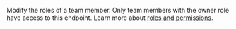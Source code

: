 Modify the roles of a team member. Only team members with the owner role have access to this endpoint. Learn more about [roles and permissions](https://appwrite.io/docs/permissions).
